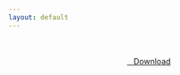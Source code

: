 ```yaml
---
layout: default
---
```


<br />

<br />

<center>
<a href="https://drive.google.com/uc?authuser=0&id=1piorhEW8H7zoWbAqnB--lPWX9AZIZB1P&export=download" class="hbt"><i class="fa fa-chevron-down" aria-hidden="true"></i>&nbsp; &nbsp;Download</a>
</center><br />

<br />
